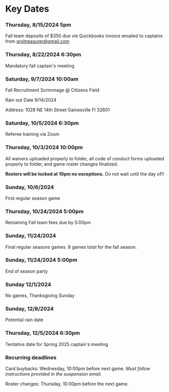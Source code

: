 # Key Dates

### Thursday, 8/15/2024 5pm
Fall team deposits of $350 due vie Quickbooks invoice emailed to captains from grsltreasurer@gmail.com

### Thursday, 8/22/2024 6:30pm
Mandatory fall captain's meeting

### Saturday, 9/7/2024 10:00am 
Fall Recruitment Scrimmage @ Citizens Field

Rain out Date 9/14/2024

Address: 1028 NE 14th Street Gainesville Fl 32601

### Saturday, 10/5/2024 6:30pm
Referee training via Zoom

### Thursday, 10/3/2024 10:00pm
All waivers uploaded properly to folder, all code of conduct forms uploaded properly to folder, and game roster changes finalized.

 **Rosters will be locked at 10pm no exceptions.** Do not wait until the day of!!

### Sunday, 10/6/2024
First regular season game

### Thursday, 10/24/2024 5:00pm
Remaining Fall team fees due by 5:00pm

### Sunday, 11/24/2024
Final regular seasons games.  8 games total for the fall season.


### Sunday, 11/24/2024 5:00pm
End of season party

### Sunday 12/1/2024 
No games, Thanksgiving Sunday

### Sunday, 12/8/2024
Potential rain date

### Thursday, 12/5/2024 6:30pm
Tentative date for Spring 2025 captain's meeting

### Recurring deadlines

Card buybacks: Wednesday, 10:00pm before next game. *Must follow instructions provided in the suspension email.*

Roster changes: Thursday, 10:00pm before the next game. 
